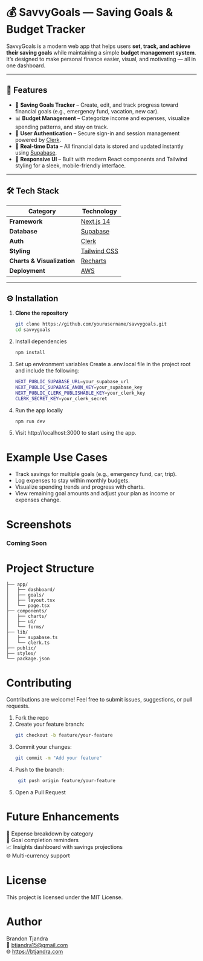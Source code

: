 # 💰 SavvyGoals — Saving Goals & Budget Tracker

SavvyGoals is a modern web app that helps users **set, track, and achieve their saving goals** while maintaining a simple **budget management system**. It’s designed to make personal finance easier, visual, and motivating — all in one dashboard.

---

## 🚀 Features

- 🎯 **Saving Goals Tracker** – Create, edit, and track progress toward financial goals (e.g., emergency fund, vacation, new car).  
- 📊 **Budget Management** – Categorize income and expenses, visualize spending patterns, and stay on track.  
- 🔐 **User Authentication** – Secure sign-in and session management powered by [Clerk](https://clerk.com/).  
- 💾 **Real-time Data** – All financial data is stored and updated instantly using [Supabase](https://supabase.com/).  
- 📱 **Responsive UI** – Built with modern React components and Tailwind styling for a sleek, mobile-friendly interface.  

---

## 🛠️ Tech Stack

| Category | Technology |
|-----------|-------------|
| **Framework** | [Next.js 14](https://nextjs.org/) |
| **Database** | [Supabase](https://supabase.com/) |
| **Auth** | [Clerk](https://clerk.com/) |
| **Styling** | [Tailwind CSS](https://tailwindcss.com/) |
| **Charts & Visualization** | [Recharts](https://recharts.org/) |
| **Deployment** | [AWS](https://aws.com/) |

---

## ⚙️ Installation

1. **Clone the repository**
   ```bash
   git clone https://github.com/yourusername/savvygoals.git
   cd savvygoals
2. Install dependencies
   ```bash
   npm install
3. Set up environment variables
   Create a .env.local file in the project root and include the following:
    ```bash
    NEXT_PUBLIC_SUPABASE_URL=your_supabase_url
    NEXT_PUBLIC_SUPABASE_ANON_KEY=your_supabase_key
    NEXT_PUBLIC_CLERK_PUBLISHABLE_KEY=your_clerk_key
    CLERK_SECRET_KEY=your_clerk_secret
4. Run the app locally
   ```bash
   npm run dev
5. Visit http://localhost:3000 to start using the app.

# Example Use Cases
* Track savings for multiple goals (e.g., emergency fund, car, trip).
* Log expenses to stay within monthly budgets.
* Visualize spending trends and progress with charts.
* View remaining goal amounts and adjust your plan as income or expenses change.

# Screenshots
  ### Coming Soon

# Project Structure
    ├── app/
    │   ├── dashboard/
    │   ├── goals/
    │   ├── layout.tsx
    │   └── page.tsx
    ├── components/
    │   ├── charts/
    │   ├── ui/
    │   └── forms/
    ├── lib/
    │   ├── supabase.ts
    │   └── clerk.ts
    ├── public/
    ├── styles/
    └── package.json

# Contributing
Contributions are welcome!
Feel free to submit issues, suggestions, or pull requests.
1. Fork the repo
2. Create your feature branch:
   ```bash
   git checkout -b feature/your-feature
3. Commit your changes:
   ```bash
   git commit -m "Add your feature"
4. Push to the branch:
   ```bash
    git push origin feature/your-feature
5. Open a Pull Request

# Future Enhancements
🧾 Expense breakdown by category <br>
🔔 Goal completion reminders <br>
📈 Insights dashboard with savings projections <br>
🌐 Multi-currency support

# License
This project is licensed under the MIT License.

# Author
Brandon Tjandra <br>
📧 btjandra15@gmail.com <br>
🌐 https://btjandra.com




